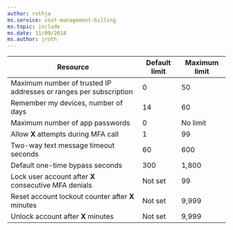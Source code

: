```yaml
---
author: rothja
ms.service: cost-management-billing
ms.topic: include
ms.date: 11/09/2018	
ms.author: jroth
---
```

| Resource | Default limit | Maximum limit |
| --- | --- | --- |
| Maximum number of trusted IP addresses or ranges</a> per subscription |0 |50 |
| Remember my devices, number of days |14 |60 |
| Maximum number of app passwords |0 |No limit |
| Allow **X** attempts during MFA call |1 |99 |
| Two-way text message timeout seconds |60 |600 |
| Default one-time bypass seconds |300 |1,800 |
| Lock user account after **X** consecutive MFA denials |Not set |99 |
| Reset account lockout counter after **X** minutes |Not set |9,999 |
| Unlock account after **X** minutes |Not set |9,999 |
